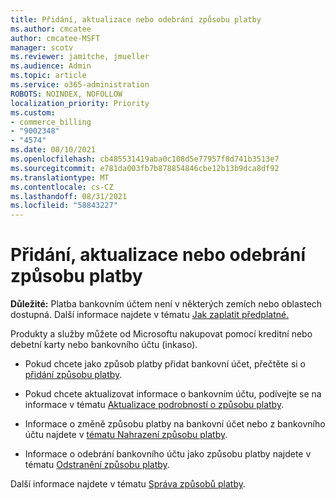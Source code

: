 ```yaml
---
title: Přidání, aktualizace nebo odebrání způsobu platby
ms.author: cmcatee
author: cmcatee-MSFT
manager: scotv
ms.reviewer: jamitche, jmueller
ms.audience: Admin
ms.topic: article
ms.service: o365-administration
ROBOTS: NOINDEX, NOFOLLOW
localization_priority: Priority
ms.custom:
- commerce_billing
- "9002348"
- "4574"
ms.date: 08/10/2021
ms.openlocfilehash: cb485531419aba0c108d5e77957f8d741b3513e7
ms.sourcegitcommit: e781da003fb7b878854846cbe12b13b9dca8df92
ms.translationtype: MT
ms.contentlocale: cs-CZ
ms.lasthandoff: 08/31/2021
ms.locfileid: "58843227"
---
```

# <a name="add-update-or-remove-payment-method"></a>Přidání, aktualizace nebo odebrání způsobu platby

**Důležité:** Platba bankovním účtem není v některých zemích nebo oblastech dostupná. Další informace najdete v tématu [Jak zaplatit předplatné.](https://docs.microsoft.com/microsoft-365/commerce/billing-and-payments/pay-for-your-subscription) 

Produkty a služby můžete od Microsoftu nakupovat pomocí kreditní nebo debetní karty nebo bankovního účtu (inkaso).

- Pokud chcete jako způsob platby přidat bankovní účet, přečtěte si o [přidání způsobu platby](https://docs.microsoft.com/microsoft-365/commerce/billing-and-payments/manage-payment-methods#add-a-payment-method).

- Pokud chcete aktualizovat informace o bankovním účtu, podívejte se na informace v tématu [Aktualizace podrobností o způsobu platby](https://docs.microsoft.com/microsoft-365/commerce/billing-and-payments/manage-payment-methods#update-payment-method-details).

- Informace o změně způsobu platby na bankovní účet nebo z bankovního účtu najdete v [tématu Nahrazení způsobu platby](https://docs.microsoft.com/microsoft-365/commerce/billing-and-payments/manage-payment-methods#replace-a-payment-method).

- Informace o odebrání bankovního účtu jako způsobu platby najdete v tématu [Odstranění způsobu platby](https://docs.microsoft.com/microsoft-365/commerce/billing-and-payments/manage-payment-methods#delete-a-payment-method).

Další informace najdete v tématu [Správa způsobů platby](https://docs.microsoft.com/microsoft-365/commerce/billing-and-payments/manage-payment-methods).
